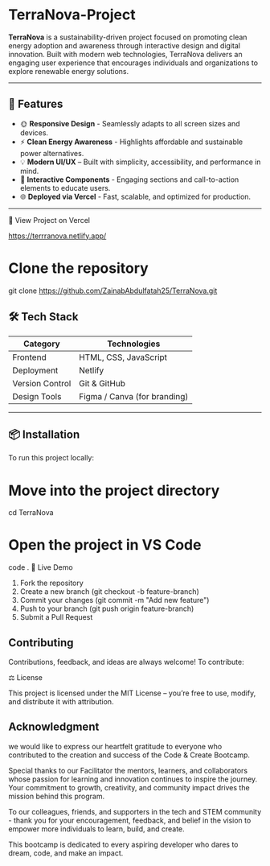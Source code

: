 # TerraNova-Project
**TerraNova** is a sustainability-driven project focused on promoting clean energy adoption and awareness through interactive design and digital innovation. Built with modern web technologies, TerraNova delivers an engaging user experience that encourages individuals and organizations to explore renewable energy solutions.

---

## 🚀 Features

- 🌞 **Responsive Design** - Seamlessly adapts to all screen sizes and devices.  
- ⚡ **Clean Energy Awareness** - Highlights affordable and sustainable power alternatives.  
- 💡 **Modern UI/UX** – Built with simplicity, accessibility, and performance in mind.  
- 🧭 **Interactive Components** - Engaging sections and call-to-action elements to educate users.  
- 🌐 **Deployed via Vercel** - Fast, scalable, and optimized for production.

---
🔗 View Project on Vercel 

https://terrranova.netlify.app/

# Clone the repository
git clone https://github.com/ZainabAbdulfatah25/TerraNova.git

## 🛠️ Tech Stack

| Category | Technologies |
|-----------|--------------|
| Frontend  | HTML, CSS, JavaScript |
| Deployment | Netlify |
| Version Control | Git & GitHub |
| Design Tools | Figma / Canva (for branding) |

---

## 📦 Installation

To run this project locally:

# Move into the project directory
cd TerraNova

# Open the project in VS Code
code .
💫 Live Demo
1. Fork the repository
2. Create a new branch (git checkout -b feature-branch)
3. Commit your changes (git commit -m "Add new feature")
3. Push to your branch (git push origin feature-branch)
4. Submit a Pull Request

## Contributing
Contributions, feedback, and ideas are always welcome!
To contribute:

⚖️ License

This project is licensed under the MIT License – you’re free to use, modify, and distribute it with attribution.

## Acknowledgment

we would like to express our heartfelt gratitude to everyone who contributed to the creation and success of the Code & Create Bootcamp.

Special thanks to our Facilitator the mentors, learners, and collaborators whose passion for learning and innovation continues to inspire the journey. Your commitment to growth, creativity, and community impact drives the mission behind this program.

To our colleagues, friends, and supporters in the tech and STEM community - thank you for your encouragement, feedback, and belief in the vision to empower more individuals to learn, build, and create.

This bootcamp is dedicated to every aspiring developer who dares to dream, code, and make an impact.
